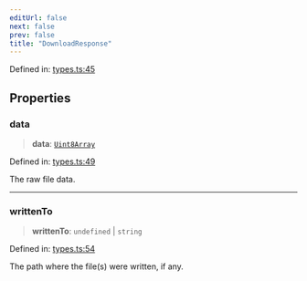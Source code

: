 ```yaml
---
editUrl: false
next: false
prev: false
title: "DownloadResponse"
---
```


Defined in: [types.ts:45](https://github.com/tylerbutler/tools-monorepo/blob/main/packages/dill-cli/src/types.ts#L45)

## Properties

### data

> **data**: [`Uint8Array`](https://developer.mozilla.org/docs/Web/JavaScript/Reference/Global_Objects/Uint8Array)

Defined in: [types.ts:49](https://github.com/tylerbutler/tools-monorepo/blob/main/packages/dill-cli/src/types.ts#L49)

The raw file data.

***

### writtenTo

> **writtenTo**: `undefined` \| `string`

Defined in: [types.ts:54](https://github.com/tylerbutler/tools-monorepo/blob/main/packages/dill-cli/src/types.ts#L54)

The path where the file(s) were written, if any.
